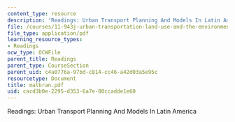 ```yaml
---
content_type: resource
description: 'Readings: Urban Transport Planning And Models In Latin America'
file: /courses/11-943j-urban-transportation-land-use-and-the-environment-spring-2002/cacd3b0e2295d3536a7e80ccadde1e60_malbran.pdf
file_type: application/pdf
learning_resource_types:
- Readings
ocw_type: OCWFile
parent_title: Readings
parent_type: CourseSection
parent_uid: c4a0776a-97bd-c814-cc46-a42d03a5e95c
resourcetype: Document
title: malbran.pdf
uid: cacd3b0e-2295-d353-6a7e-80ccadde1e60
---
```

Readings: Urban Transport Planning And Models In Latin America

